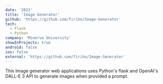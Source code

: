 ```yaml
---
date: '2023'
title: 'Image Generator'
github: 'https://github.com/firiho/Image-Generator'
tech:
  - Flask
  - Python
company: 'Minerva University'
showInProjects: true
android: false
ios: false
external: 'https://github.com/firiho/Image-Generator'
---
```


This Image generator web applications uses Python's flask and OpenAI's DALL-E 3 API to generate images when provided a prompt.
